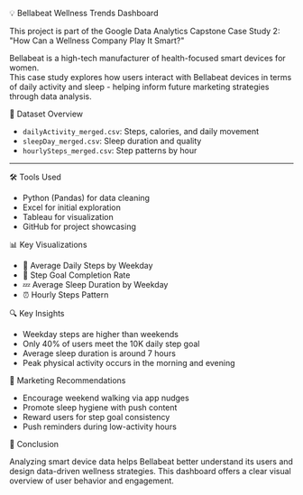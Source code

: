 💡 Bellabeat Wellness Trends Dashboard

This project is part of the Google Data Analytics Capstone Case Study 2:  
"How Can a Wellness Company Play It Smart?"

Bellabeat is a high-tech manufacturer of health-focused smart devices for women.  
This case study explores how users interact with Bellabeat devices in terms of daily activity and sleep - helping inform future marketing strategies through data analysis.

📁 Dataset Overview

- `dailyActivity_merged.csv`: Steps, calories, and daily movement
- `sleepDay_merged.csv`: Sleep duration and quality
- `hourlySteps_merged.csv`: Step patterns by hour

---

 🛠 Tools Used

- Python (Pandas) for data cleaning
- Excel for initial exploration
- Tableau for visualization
- GitHub for project showcasing

 📊 Key Visualizations

- 📅 Average Daily Steps by Weekday
- 🎯 Step Goal Completion Rate
- 💤 Average Sleep Duration by Weekday
- ⏰ Hourly Steps Pattern

 🔍 Key Insights

- Weekday steps are higher than weekends
- Only 40% of users meet the 10K daily step goal
- Average sleep duration is around 7 hours
- Peak physical activity occurs in the morning and evening

 📢 Marketing Recommendations

- Encourage weekend walking via app nudges
- Promote sleep hygiene with push content
- Reward users for step goal consistency
- Push reminders during low-activity hours

📌 Conclusion

Analyzing smart device data helps Bellabeat better understand its users and design data-driven wellness strategies. This dashboard offers a clear visual overview of user behavior and engagement.
